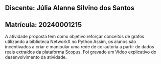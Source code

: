  Discente: Júlia Alanne Silvino dos Santos 
 --
 Matrícula: 20240001215
-
A atividade proposta tem como objetivo reforçar conceitos de grafos utilizando a biblioteca NetworkX no Python.Assim, os alunos são incentivados a criar e manipular uma rede de co-autoria a partir de dados reais extraídos da plataforma [Scopus](https://www.scopus.com/search/form.uri?display=basic&zone=header&origin=#basic). Foi gravado um [Video](https://www.loom.com/share/d3346e4ab7ac446994c58745e77f8a41?sid=465cb22d-eb6c-44eb-a612-ee30a220c16b) explicativo do desenvolvimento da atividade.
